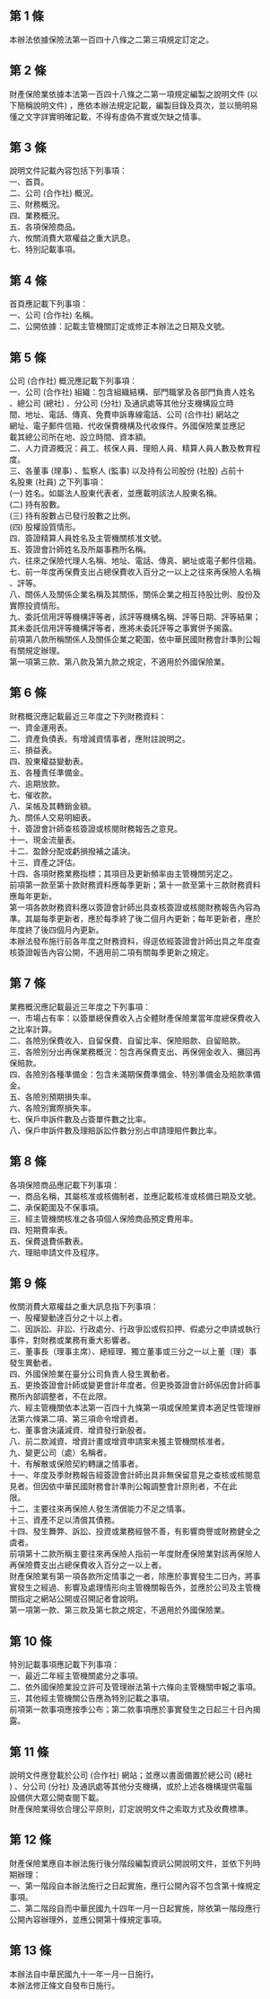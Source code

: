 第 1 條
-------
本辦法依據保險法第一百四十八條之二第三項規定訂定之。

第 2 條
-------
財產保險業依據本法第一百四十八條之二第一項規定編製之說明文件 (以  
下簡稱說明文件) ，應依本辦法規定記載，編製目錄及頁次，並以簡明易  
懂之文字詳實明確記載，不得有虛偽不實或欠缺之情事。

第 3 條
-------
說明文件記載內容包括下列事項：  
一、首頁。  
二、公司 (合作社) 概況。  
三、財務概況。  
四、業務概況。  
五、各項保險商品。  
六、攸關消費大眾權益之重大訊息。  
七、特別記載事項。

第 4 條
-------
首頁應記載下列事項：  
一、公司 (合作社) 名稱。  
二、公開依據：記載主管機關訂定或修正本辦法之日期及文號。

第 5 條
-------
公司 (合作社) 概況應記載下列事項：                                
一、公司 (合作社) 組織：包含組織結構、部門職掌及各部門負責人姓名  
    、總公司 (總社) 、分公司 (分社) 及通訊處等其他分支機構設立時  
    間、地址、電話、傳真、免費申訴專線電話、公司 (合作社) 網站之  
    網址、電子郵件信箱、代收保費機構及代收條件。外國保險業並應記  
    載其總公司所在地、設立時間、資本額。                          
二、人力資源概況：員工、核保人員、理賠人員、精算人員人數及教育程  
    度。                                                          
三、各董事 (理事) 、監察人 (監事) 以及持有公司股份 (社股) 占前十  
    名股東 (社員) 之下列事項：                                    
 (一) 姓名。如屬法人股東代表者，並應載明該法人股東名稱。          
 (二) 持有股數。                                                  
 (三) 持有股數占已發行股數之比例。                                
 (四) 股權設質情形。                                              
四、簽證精算人員姓名及主管機關核准文號。                          
五、簽證會計師姓名及所屬事務所名稱。                              
六、往來之保險代理人名稱、地址、電話、傳真、網址或電子郵件信箱。  
七、前一年度再保費支出占總保費收入百分之一以上之往來再保險人名稱  
    、評等。                                                      
八、關係人及關係企業名稱及其關係，關係企業之相互持股比例、股份及  
    實際投資情形。                                                
九、委託信用評等機構評等者，該評等機構名稱、評等日期、評等結果；  
    其未委託信用評等機構評等者，應將未委託評等之事實併予揭露。    
前項第八款所稱關係人及關係企業之範圍，依中華民國財務會計準則公報  
有關規定辦理。                                                    
第一項第三款、第八款及第九款之規定，不適用於外國保險業。

第 6 條
-------
財務概況應記載最近三年度之下列財務資料：                          
一、資金運用表。                                                  
二、資產負債表。有增減資情事者，應附註說明之。                    
三、損益表。                                                      
四、股東權益變動表。                                              
五、各種責任準備金。                                              
六、逾期放款。                                                    
七、催收款。                                                      
八、呆帳及其轉銷金額。                                            
九、關係人交易明細表。                                            
十、簽證會計師查核簽證或核閱財務報告之意見。                    
十一、現金流量表。                                                
十二、盈餘分配或虧損撥補之議決。                                  
十三、資產之評估。                                                
十四、各項財務業務指標；其項目及更新頻率由主管機關另定之。        
前項第一款至第十款財務資料應每季更新；第十一款至第十三款財務資料  
應每年更新。                                                      
第一項各款財務資料應以簽證會計師出具查核簽證或核閱財務報告內容為  
準。其屬每季更新者，應於每季終了後二個月內更新；每年更新者，應於  
年度終了後四個月內更新。                                          
本辦法發布施行前各年度之財務資料，得逕依經簽證會計師出具之年度查  
核簽證報告內容公開，不適用前二項有關每季更新之規定。

第 7 條
-------
業務概況應記載最近三年度之下列事項：  
一、市場占有率：以簽單總保費收入占全體財產保險業當年度總保費收入  
    之比率計算。  
二、各險別保費收入、自留保費、自留比率、保險賠款、自留賠款。  
三、各險別分出再保業務概況：包含再保費支出、再保佣金收入、攤回再  
    保賠款。  
四、各險別各種準備金：包含未滿期保費準備金、特別準備金及賠款準備  
    金。  
五、各險別預期損失率。  
六、各險別實際損失率。  
七、保戶申訴件數及占簽單件數之比率。  
八、保戶申訴件數及理賠訴訟件數分別占申請理賠件數比率。

第 8 條
-------
各項保險商品應記載下列事項：                                      
一、商品名稱，其屬核准或核備制者，並應記載核准或核備日期及文號。  
二、承保範圍及不保事項。                                          
三、經主管機關核准之各項個人保險商品預定費用率。                  
四、短期費率表。                                                  
五、保費退費係數表。                                              
六、理賠申請文件及程序。

第 9 條
-------
攸關消費大眾權益之重大訊息指下列事項：  
一、股權變動達百分之十以上者。  
二、因訴訟、非訟、行政處分、行政爭訟或假扣押、假處分之申請或執行  
    事件，對財務或業務有重大影響者。  
三、董事長（理事主席）、總經理、獨立董事或三分之一以上董（理）事  
    發生異動者。  
四、外國保險業在臺分公司負責人發生異動者。  
五、更換簽證會計師或變更會計年度者。但更換簽證會計師係因會計師事  
    務所內部調整者，不在此限。  
六、經主管機關依本法第一百四十九條第一項或保險業資本適足性管理辦  
    法第六條第二項、第三項命令增資者。  
七、董事會決議減資、增資發行新股者。  
八、前二款減資、增資計畫或增資申請案未獲主管機關核准者。  
九、變更公司（處）名稱者。  
十、有解散或保險契約轉讓之情事者。  
十一、年度及季財務報告經簽證會計師出具非無保留意見之查核或核閱意  
      見者。但因依中華民國財務會計準則公報調整會計原則者，不在此  
      限。  
十二、主要往來再保險人發生清償能力不足之情事。  
十三、資產不足以清償其債務。  
十四、發生舞弊、訴訟、投資或業務經營不善，有影響商譽或財務健全之  
      虞者。  
前項第十二款所稱主要往來再保險人指前一年度財產保險業對該再保險人  
再保險費支出占總保費收入百分之一以上者。  
財產保險業有第一項各款所定情事之一者，除應於事實發生二日內，將事  
實發生之經過、影響及處理情形向主管機關報告外，並應於公司及主管機  
關指定之網站公開或召開記者會說明。  
第一項第一款、第三款及第七款之規定，不適用於外國保險業。

第 10 條
--------
特別記載事項應記載下列事項：  
一、最近二年經主管機關處分之事項。  
二、依外國保險業設立許可及管理辦法第十六條向主管機關申報之事項。  
三、其他經主管機關公告應為特別記載之事項。  
前項第一款事項應按季公布；第二款事項應於事實發生之日起三十日內揭  
露。

第 11 條
--------
說明文件應登載於公司 (合作社) 網站；並應以書面備置於總公司 (總社  
) 、分公司 (分社) 及通訊處等其他分支機構，或於上述各機構提供電腦  
設備供大眾公開查閱下載。                                          
財產保險業得依合理公平原則，訂定說明文件之索取方式及收費標準。

第 12 條
--------
財產保險業應自本辦法施行後分階段編製資訊公開說明文件，並依下列時  
期辦理：  
一、第一階段自本辦法施行之日起實施，應行公開內容不包含第十條規定  
    事項。  
二、第二階段自而中華民國九十四年一月一日起實施，除依第一階段應行  
    公開內容辦理外，並應公開第十條規定事項。

第 13 條
--------
本辦法自中華民國九十一年一月一日施行。   
本辦法修正條文自發布日施行。

